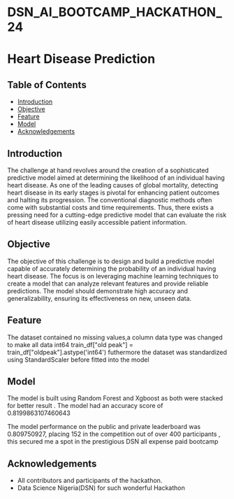 # DSN_AI_BOOTCAMP_HACKATHON_24
# Heart Disease Prediction

## Table of Contents
- [Introduction](#introduction)
- [Objective](#objective)
- [Feature](#feature)
- [Model](#model)
- [Acknowledgements](#acknowledgements)

## Introduction
The challenge at hand revolves around the creation of a sophisticated predictive model aimed at determining the likelihood of an individual having heart disease. As one of the leading causes of global mortality, detecting heart disease in its early stages is pivotal for enhancing patient outcomes and halting its progression. The conventional diagnostic methods often come with substantial costs and time requirements. Thus, there exists a pressing need for a cutting-edge predictive model that can evaluate the risk of heart disease utilizing easily accessible patient information.

## Objective
The objective of this challenge is to design and build a predictive model capable of accurately determining the probability of an individual having heart disease. The focus is on leveraging machine learning techniques to create a model that can analyze relevant features and provide reliable predictions. The model should demonstrate high accuracy and generalizability, ensuring its effectiveness on new, unseen data.


## Feature
The dataset contained no missing values,a column data type was changed to make all data int64 
train_df["old peak"] = train_df["oldpeak"].astype('int64')
futhermore the dataset was standardized using StandardScaler before fitted into the model


## Model
The model is built using Random Forest and Xgboost as both were stacked for better result .
The model had an accuracy score of 0.8199863107460643

The model performance on the public and private leaderboard was 0.809750927, placing 152 in the competition out of over 400 participants , this secured me a spot in the prestigious DSN all expense paid bootcamp


## Acknowledgements
- All contributors and participants of the hackathon.
- Data Science Nigeria(DSN) for such wonderful Hackathon
